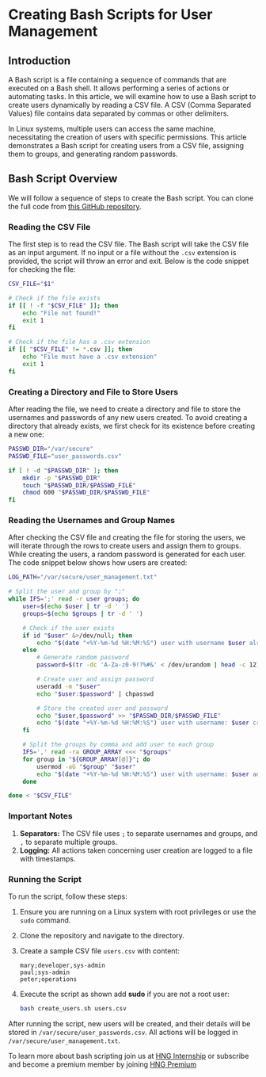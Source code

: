 # Creating Bash Scripts for User Management

## Introduction

A Bash script is a file containing a sequence of commands that are executed on a Bash shell. It allows performing a series of actions or automating tasks. In this article, we will examine how to use a Bash script to create users dynamically by reading a CSV file. A CSV (Comma Separated Values) file contains data separated by commas or other delimiters.

In Linux systems, multiple users can access the same machine, necessitating the creation of users with specific permissions. This article demonstrates a Bash script for creating users from a CSV file, assigning them to groups, and generating random passwords.

## Bash Script Overview

We will follow a sequence of steps to create the Bash script. You can clone the full code from [this GitHub repository](https://github.com/chukwukelu2023/task-2-devops.git).

### Reading the CSV File

The first step is to read the CSV file. The Bash script will take the CSV file as an input argument. If no input or a file without the `.csv` extension is provided, the script will throw an error and exit. Below is the code snippet for checking the file:

```bash
CSV_FILE="$1"

# Check if the file exists
if [[ ! -f "$CSV_FILE" ]]; then
    echo "File not found!"
    exit 1
fi

# Check if the file has a .csv extension
if [[ "$CSV_FILE" != *.csv ]]; then
    echo "File must have a .csv extension"
    exit 1
fi
```

### Creating a Directory and File to Store Users

After reading the file, we need to create a directory and file to store the usernames and passwords of any new users created. To avoid creating a directory that already exists, we first check for its existence before creating a new one:

```bash
PASSWD_DIR="/var/secure"
PASSWD_FILE="user_passwords.csv"

if [ ! -d "$PASSWD_DIR" ]; then
    mkdir -p "$PASSWD_DIR"
    touch "$PASSWD_DIR/$PASSWD_FILE"
    chmod 600 "$PASSWD_DIR/$PASSWD_FILE"
fi
```

### Reading the Usernames and Group Names

After checking the CSV file and creating the file for storing the users, we will iterate through the rows to create users and assign them to groups. While creating the users, a random password is generated for each user. The code snippet below shows how users are created:

```bash
LOG_PATH="/var/secure/user_management.txt"

# Split the user and group by ";"
while IFS=';' read -r user groups; do
    user=$(echo $user | tr -d ' ')
    groups=$(echo $groups | tr -d ' ')

    # Check if the user exists
    if id "$user" &>/dev/null; then
        echo "$(date "+%Y-%m-%d %H:%M:%S") user with username $user already exist." >> $logPath
    else
        # Generate random password
        password=$(tr -dc 'A-Za-z0-9!?%#&' < /dev/urandom | head -c 12)

        # Create user and assign password
        useradd -m "$user"
        echo "$user:$password" | chpasswd

        # Store the created user and password
        echo "$user,$password" >> "$PASSWD_DIR/$PASSWD_FILE"
        echo "$(date "+%Y-%m-%d %H:%M:%S") user with username: $user cretaed by user $(whoami)" >> $logPath
    fi

    # Split the groups by comma and add user to each group
    IFS=',' read -ra GROUP_ARRAY <<< "$groups"
    for group in "${GROUP_ARRAY[@]}"; do
        usermod -aG "$group" "$user"
        echo "$(date "+%Y-%m-%d %H:%M:%S") user with username: $user added to group :$group by user $(whoami)" >> $logPath
    done

done < "$CSV_FILE"
```

### Important Notes

1. **Separators:** The CSV file uses `;` to separate usernames and groups, and `,` to separate multiple groups.
2. **Logging:** All actions taken concerning user creation are logged to a file with timestamps.

### Running the Script

To run the script, follow these steps:
1. Ensure you are running on a Linux system with root privileges or use the `sudo` command.
2. Clone the repository and navigate to the directory.
3. Create a sample CSV file `users.csv` with content:

    ```csv
    mary;developer,sys-admin
    paul;sys-admin
    peter;operations
    ```

4. Execute the script as shown add **sudo** if you are not a root user:

    ```bash
    bash create_users.sh users.csv
    ```

After running the script, new users will be created, and their details will be stored in `/var/secure/user_passwords.csv`. All actions will be logged in `/var/secure/user_management.txt`.

To learn more about bash scripting join us at [HNG Internship](https://hng.tech/internship) or subscribe and become a premium member by joining [HNG Premium](https://hng.tech/premium)